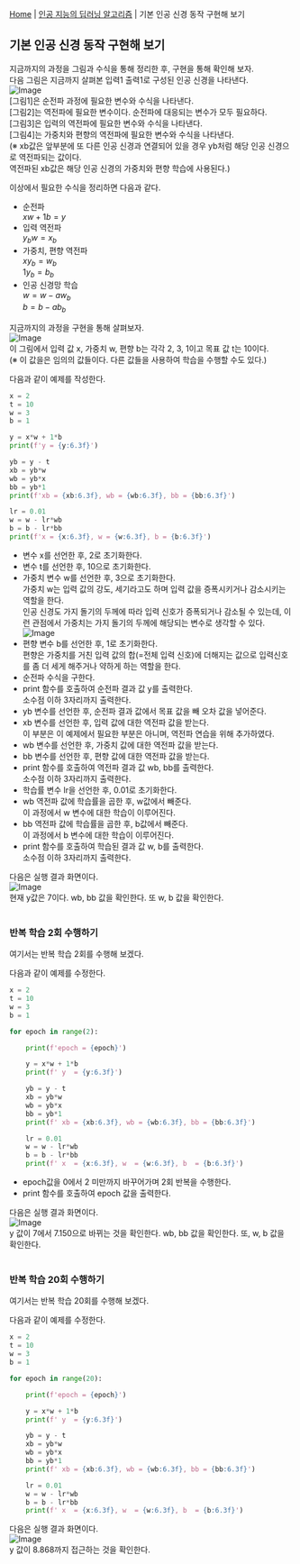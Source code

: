 [Home](./../../README.md) | [인공 지능의 딥러닝 알고리즘](./../README.md) | 기본 인공 신경 동작 구현해 보기

## 기본 인공 신경 동작 구현해 보기
지금까지의 과정을 그림과 수식을 통해 정리한 후, 구현을 통해 확인해 보자.  
다음 그림은 지금까지 살펴본 입력1 출력1로 구성된 인공 신경을 나타낸다.  
![Image](https://github.com/user-attachments/assets/93ee29b4-53c9-4b16-801f-fd5449da1bbd)  
[그림1]은 순전파 과정에 필요한 변수와 수식을 나타낸다.  
[그림2]는 역전파에 필요한 변수이다. 순전파에 대응되는 변수가 모두 필요하다.  
[그림3]은 입력의 역전파에 필요한 변수와 수식을 나타낸다.  
[그림4]는 가중치와 편향의 역전파에 필요한 변수와 수식을 나타낸다.  
(※ xb값은 앞부분에 또 다른 인공 신경과 연결되어 있을 경우 yb처럼 해당 인공 신경으로 역전파되는 값이다.  
역전파된 xb값은 해당 인공 신경의 가중치와 편향 학습에 사용된다.)  

이상에서 필요한 수식을 정리하면 다음과 같다.  
- 순전파  
$xw + 1b = y$
- 입력 역전파  
$y_bw = x_b$
- 가중치, 편향 역전파  
$xy_b = w_b$  
$1y_b = b_b$
- 인공 신경망 학습  
$w = w - aw_b$  
$b = b - ab_b$

지금까지의 과정을 구현을 통해 살펴보자.  
![Image](https://github.com/user-attachments/assets/3531f2f8-088f-4746-8bfd-81812936233b)  
이 그림에서 입력 값 x, 가중치 w, 편향 b는 각각 2, 3, 1이고 목표 값 t는 10이다.  
(※ 이 값을은 임의의 값들이다. 다른 값들을 사용하여 학습을 수행할 수도 있다.)

다음과 같이 예제를 작성한다.
```python
x = 2
t = 10
w = 3
b = 1

y = x*w + 1*b
print(f'y = {y:6.3f}')

yb = y - t
xb = yb*w
wb = yb*x
bb = yb*1
print(f'xb = {xb:6.3f}, wb = {wb:6.3f}, bb = {bb:6.3f}')

lr = 0.01
w = w - lr*wb
b = b - lr*bb
print(f'x = {x:6.3f}, w = {w:6.3f}, b = {b:6.3f}')
```
- 변수 x를 선언한 후, 2로 초기화한다.
- 변수 t를 선언한 후, 10으로 초기화한다.
- 가중치 변수 w를 선언한 후, 3으로 초기화한다.  
가중치 w는 입력 값의 강도, 세기라고도 하며 입력 값을 증폭시키거나 감소시키는 역할을 한다.  
인공 신경도 가지 돌기의 두께에 따라 입력 신호가 증폭되거나 감소될 수 있는데, 이런 관점에서 가중치는 가지 돌기의 두께에 해당되는 변수로 생각할 수 있다.  
![Image](https://github.com/user-attachments/assets/c52cd915-22fc-4b91-b2ff-e39f27b67ac3)  
- 편향 변수 b를 선언한 후, 1로 초기화한다.  
편향은 가중치를 거친 입력 값의 합(=전체 입력 신호)에 더해지는 값으로 입력신호를 좀 더 세게 해주거나 약하게 하는 역할을 한다.
- 순전파 수식을 구한다.
- print 함수를 호출하여 순전파 결과 값 y를 출력한다.  
소수점 이하 3자리까지 출력한다.
- yb 변수를 선언한 후, 순전파 결과 값에서 목표 값을 빼 오차 값을 넣어준다.  
- xb 변수를 선언한 후, 입력 값에 대한 역전파 값을 받는다.  
이 부분은 이 예제에서 필요한 부분은 아니며, 역전파 연습을 위해 추가하였다.
- wb 변수를 선언한 후, 가중치 값에 대한 역전파 값을 받는다.  
- bb 변수를 선언한 후, 편향 값에 대한 역전파 값을 받는다.  
- print 함수를 호출하여 역전파 결과 값 wb, bb를 출력한다.  
소수점 이하 3자리까지 출력한다.
- 학습률 변수 lr을 선언한 후, 0.01로 초기화한다.  
- wb 역전파 값에 학습률을 곱한 후, w값에서 빼준다.  
이 과정에서 w 변수에 대한 학습이 이루어진다.
- bb 역전파 값에 학습률을 곱한 후, b값에서 빼준다.  
이 과정에서 b 변수에 대한 학습이 이루어진다.
- print 함수를 호출하여 학습된 결과 값 w, b를 출력한다.  
소수점 이하 3자리까지 출력한다.

다음은 실행 결과 화면이다.  
![Image](https://github.com/user-attachments/assets/1e9253d1-637e-4d21-b0c6-7d180faf20fc)  
현재 y값은 7이다. wb, bb 값을 확인한다. 또 w, b 값을 확인한다.
<br>
<br>

### 반복 학습 2회 수행하기
여기서는 반복 학습 2회를 수행해 보겠다.

다음과 같이 예제를 수정한다.
```python
x = 2
t = 10
w = 3
b = 1

for epoch in range(2):

    print(f'epoch = {epoch}')

    y = x*w + 1*b
    print(f' y  = {y:6.3f}')

    yb = y - t
    xb = yb*w
    wb = yb*x
    bb = yb*1
    print(f' xb = {xb:6.3f}, wb = {wb:6.3f}, bb = {bb:6.3f}')

    lr = 0.01
    w = w - lr*wb
    b = b - lr*bb
    print(f' x  = {x:6.3f}, w  = {w:6.3f}, b  = {b:6.3f}')
```
- epoch값을 0에서 2 미만까지 바꾸어가며 2회 반복을 수행한다.
- print 함수를 호출하여 epoch 값을 출력한다.

다음은 실행 결과 화면이다.  
![Image](https://github.com/user-attachments/assets/f4f799b7-26d6-4809-830b-130f0b05e3ab)  
y 값이 7에서 7.150으로 바뀌는 것을 확인한다. wb, bb 값을 확인한다. 또, w, b 값을 확인한다.
<br>
<br>

### 반복 학습 20회 수행하기
여기서는 반복 학습 20회를 수행해 보겠다.

다음과 같이 예제를 수정한다.
```python
x = 2
t = 10
w = 3
b = 1

for epoch in range(20):

    print(f'epoch = {epoch}')

    y = x*w + 1*b
    print(f' y  = {y:6.3f}')

    yb = y - t
    xb = yb*w
    wb = yb*x
    bb = yb*1
    print(f' xb = {xb:6.3f}, wb = {wb:6.3f}, bb = {bb:6.3f}')

    lr = 0.01
    w = w - lr*wb
    b = b - lr*bb
    print(f' x  = {x:6.3f}, w  = {w:6.3f}, b  = {b:6.3f}')
```

다음은 실행 결과 화면이다.  
![Image](https://github.com/user-attachments/assets/0863c6ec-e0c4-4ce0-b249-9f329dcb6bcd)  
y 값이 8.868까지 접근하는 것을 확인한다.
